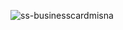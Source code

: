 ![ss-businesscardmisna](https://github.com/misnaaaaws/unit1-pathway3-D121211101/assets/127067056/40f7d3b5-9033-42d2-938a-387a82d89285)
